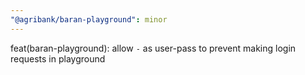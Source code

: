```yaml
---
"@agribank/baran-playground": minor
---
```


feat(baran-playground): allow `-` as user-pass to prevent making login requests in playground

